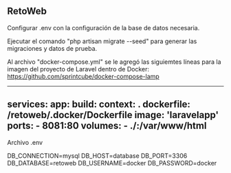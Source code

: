 RetoWeb
-------

Configurar .env con la configuración de la base de 
datos necesaria.

Ejecutar el comando "php artisan migrate --seed"
para generar las migraciones y datos de prueba.

Al archivo "docker-compose.yml" se le agregó las siguiemtes
líneas para la imagen del proyecto de Laravel dentro de Docker:
https://github.com/sprintcube/docker-compose-lamp

-------------------------------------------------
services:
  app:
    build:
      context: .
      dockerfile: /retoweb/.docker/Dockerfile
    image: 'laravelapp'
    ports:
      - 8081:80
    volumes:
      - ./:/var/www/html
-------------------------------------------------

Archivo .env

DB_CONNECTION=mysql
DB_HOST=database
DB_PORT=3306
DB_DATABASE=retoweb
DB_USERNAME=docker
DB_PASSWORD=docker


